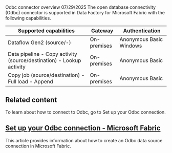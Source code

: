 # **[](https://learn.microsoft.com/en-us/fabric/data-factory/connector-odbc-overview)**

Odbc connector overview
07/29/2025
The open database connectivity (Odbc) connector is supported in Data Factory for Microsoft Fabric with the following capabilities.

| Supported capabilities                                               | Gateway     | Authentication          |
|----------------------------------------------------------------------|-------------|-------------------------|
| Dataflow Gen2 (source/-)                                             | On-premises | Anonymous Basic Windows |
| Data pipeline - Copy activity (source/destination) - Lookup activity | On-premises | Anonymous Basic         |
| Copy job (source/destination) - Full load - Append                   | On-premises | Anonymous Basic         |

## Related content

To learn about how to connect to Odbc, go to Set up your Odbc connection.

## **[Set up your Odbc connection - Microsoft Fabric](https://learn.microsoft.com/en-us/fabric/data-factory/connector-odbc?source=recommendations)**

This article provides information about how to create an Odbc data source connection in Microsoft Fabric.
